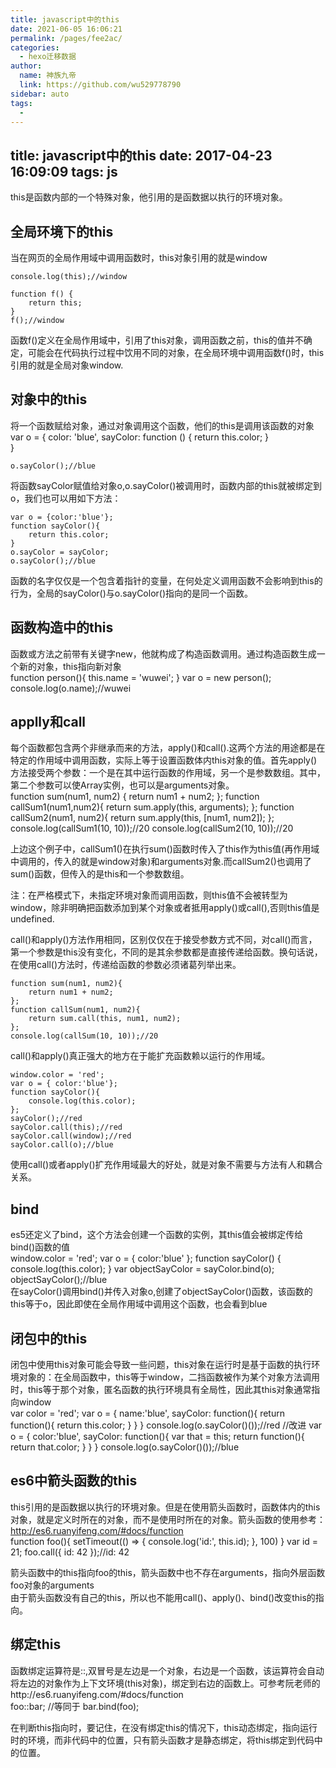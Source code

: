 ```yaml
---
title: javascript中的this
date: 2021-06-05 16:06:21
permalink: /pages/fee2ac/
categories: 
  - hexo迁移数据
author: 
  name: 神族九帝
  link: https://github.com/wu529778790
sidebar: auto
tags: 
  - 
---
```

title: javascript中的this
date: 2017-04-23 16:09:09
tags: js
---

this是函数内部的一个特殊对象，他引用的是函数据以执行的环境对象。

<!--more-->

## 全局环境下的this  
当在网页的全局作用域中调用函数时，this对象引用的就是window

    console.log(this);//window

    function f() {
        return this;
    }
    f();//window  
函数f()定义在全局作用域中，引用了this对象，调用函数之前，this的值并不确定，可能会在代码执行过程中饮用不同的对象，在全局环境中调用函数f()时，this引用的就是全局对象window.  
## 对象中的this    
将一个函数赋给对象，通过对象调用这个函数，他们的this是调用该函数的对象   
    var o = {
        color: 'blue',
        sayColor: function () {
            return this.color;
        }     
    }

    o.sayColor();//blue  
将函数sayColor赋值给对象o,o.sayColor()被调用时，函数内部的this就被绑定到o，我们也可以用如下方法：
    
    var o = {color:'blue'};
    function sayColor(){
        return this.color;
    }
    o.sayColor = sayColor;
    o.sayColor();//blue  
函数的名字仅仅是一个包含着指针的变量，在何处定义调用函数不会影响到this的行为，全局的sayColor()与o.sayColor()指向的是同一个函数。  
## 函数构造中的this  
函数或方法之前带有关键字new，他就构成了构造函数调用。通过构造函数生成一个新的对象，this指向新对象  
    function person(){
        this.name = 'wuwei';
    }
    var o = new person();
    console.log(o.name);//wuwei  
## applly和call    
每个函数都包含两个非继承而来的方法，apply()和call().这两个方法的用途都是在特定的作用域中调用函数，实际上等于设置函数体内this对象的值。首先apply()方法接受两个参数：一个是在其中运行函数的作用域，另一个是参数数组。其中，第二个参数可以使Array实例，也可以是arguments对象。  
    function sum(num1, num2) {
        return num1 + num2; 
    };
    function callSum1(num1,num2){
        return sum.apply(this, arguments);
    };
    function callSum2(num1, num2){
        return sum.apply(this, [num1, num2]);
    };
    console.log(callSum1(10, 10));//20
    console.log(callSum2(10, 10));//20
    
上边这个例子中，callSum1()在执行sum()函数时传入了this作为this值(再作用域中调用的，传入的就是window对象)和arguments对象.而callSum2()也调用了sum()函数，但传入的是this和一个参数数组。  

注：在严格模式下，未指定环境对象而调用函数，则this值不会被转型为window，除非明确把函数添加到某个对象或者抵用apply()或call(),否则this值是undefined.  

call()和apply()方法作用相同，区别仅仅在于接受参数方式不同，对call()而言，第一个参数是this没有变化，不同的是其余参数都是直接传递给函数。换句话说，在使用call()方法时，传递给函数的参数必须诸葛列举出来。  

    function sum(num1, num2){
        return num1 + num2;
    };
    function callSum(num1, num2){
        return sum.call(this, num1, num2);
    };
    console.log(callSum(10, 10));//20  

call()和apply()真正强大的地方在于能扩充函数赖以运行的作用域。

    window.color = 'red';
    var o = { color:'blue'};
    function sayColor(){
        console.log(this.color);
    };
    sayColor();//red
    sayColor.call(this);//red
    sayColor.call(window);//red
    sayColor.call(o);//blue  

使用call()或者apply()扩充作用域最大的好处，就是对象不需要与方法有人和耦合关系。  
## bind  
es5还定义了bind，这个方法会创建一个函数的实例，其this值会被绑定传给bind()函数的值  
    window.color = 'red';
    var o = { color:'blue' };
    function sayColor() {
        console.log(this.color);
    }
    var objectSayColor = sayColor.bind(o);
    objectSayColor();//blue  
在sayColor()调用bind()并传入对象o,创建了objectSayColor()函数，该函数的this等于o，因此即使在全局作用域中调用这个函数，也会看到blue  
## 闭包中的this  
闭包中使用this对象可能会导致一些问题，this对象在运行时是基于函数的执行环境对象的：在全局函数中，this等于window，二挡函数被作为某个对象方法调用时，this等于那个对象，匿名函数的执行环境具有全局性，因此其this对象通常指向window  
    var color = 'red';
    var o = {
        name:'blue',
        sayColor: function(){
            return function(){
                return this.color;
            }
        }
    }
    console.log(o.sayColor()());//red
    //改进
    var o = {
        color:'blue',
        sayColor: function(){
            var that = this;
            return function(){
                return that.color;
            }
        }
    }
    console.log(o.sayColor()());//blue  

## es6中箭头函数的this  
this引用的是函数据以执行的环境对象。但是在使用箭头函数时，函数体内的this对象，就是定义时所在的对象，而不是使用时所在的对象。箭头函数的使用参考：http://es6.ruanyifeng.com/#docs/function  
    function foo(){
        setTimeout(() => {
            console.log('id:', this.id);
        }, 100)
    }
    var id = 21;
    foo.call({ id: 42 });//id: 42  

箭头函数中的this指向foo的this，箭头函数中也不存在arguments，指向外层函数foo对象的arguments  
由于箭头函数没有自己的this，所以也不能用call()、apply()、bind()改变this的指向。  

## 绑定this  
函数绑定运算符是::,双冒号是左边是一个对象，右边是一个函数，该运算符会自动将左边的对象作为上下文环境(this对象)，绑定到右边的函数上。可参考阮老师的http://es6.ruanyifeng.com/#docs/function  
    foo::bar;
    //等同于
    bar.bind(foo);
  
在判断this指向时，要记住，在没有绑定this的情况下，this动态绑定，指向运行时的环境，而非代码中的位置，只有箭头函数才是静态绑定，将this绑定到代码中的位置。
